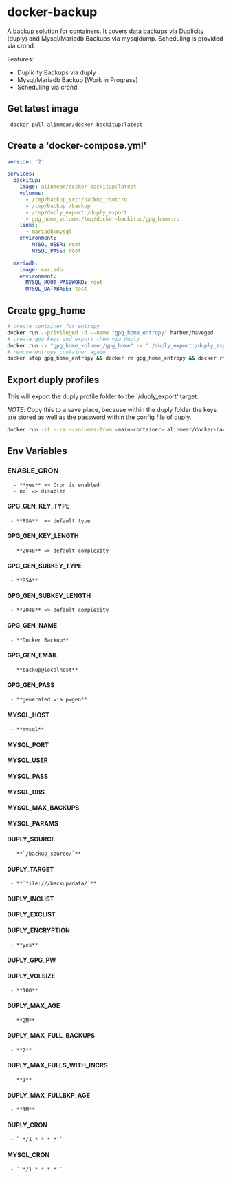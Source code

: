 # docker-backup
A backup solution for containers. It covers data backups via Duplicity (duply) and Mysql/Mariadb Backups via mysqldump. Scheduling is provided via crond.

Features:

- Duplicity Backups via duply
- Mysql/Mariadb Backup [Work in Progress]
- Scheduling via crond

## Get latest image
     docker pull alinmear/docker-backitup:latest

## Create a 'docker-compose.yml'
```yaml
version: '2'

services:
  backitup:
    image: alinmear/docker-backitup:latest
    volumes:
      - /tmp/backup_src:/backup_root:ro
      - /tmp/backup:/backup
      - /tmp/duply_export:/duply_export
      - gpg_home_volume:/tmp/docker-backitup/gpg_home:ro
    links:
      - mariadb:mysql
    environment:
        MYSQL_USER: root
        MYSQL_PASS: root

  mariadb:
    image: mariadb
    environment:
      MYSQL_ROOT_PASSWORD: root
      MYSQL_DATABASE: test
```

## Create gpg_home
```bash
# create container for entropy
docker run --privileged -d --name "gpg_home_entropy" harbur/haveged
# create gpg keys and export them via duply
docker run -v "gpg_home_volume:/gpg_home" -v "./duply_export:/duply_export" --rm alinmear/docker-backitup:latest /bin/bash -c "gpg_setup && duply_setup && backitup_export && exit 0 || exit 1"
# remove entropy container again
docker stop gpg_home_entropy && docker rm gpg_home_entropy && docker rmi harbur/haveged
```

## Export duply profiles
This will export the duply profile folder to the `/duply_export' target.

*NOTE*: Copy this to a save place, because within the duply folder the keys are stored as well as the password within the config file of duply.

```bash
docker run -it --rm --volumes-from <main-container> alinmear/docker-backup:latest export
```

## Env Variables

### ENABLE_CRON
      - **yes** => Cron is enabled
      - no 	=> disabled

#### GPG_GEN_KEY_TYPE
     - **RSA**	=> default type

#### GPG_GEN_KEY_LENGTH
     - **2048**	=> default complexity

#### GPG_GEN_SUBKEY_TYPE
     - **RSA**

#### GPG_GEN_SUBKEY_LENGTH
     - **2048**	=> default complexity

#### GPG_GEN_NAME
     - **Docker Backup**

#### GPG_GEN_EMAIL
     - **backup@localhost**

#### GPG_GEN_PASS
     - **generated via pwgen**

#### MYSQL_HOST
     - **mysql**

#### MYSQL_PORT

#### MYSQL_USER

#### MYSQL_PASS

#### MYSQL_DBS

#### MYSQL_MAX_BACKUPS

#### MYSQL_PARAMS

#### DUPLY_SOURCE
     - **`/backup_source/`**

#### DUPLY_TARGET
     - **`file:///backup/data/`**

#### DUPLY_INCLIST

#### DUPLY_EXCLIST

#### DUPLY_ENCRYPTION
     - **yes**

#### DUPLY_GPG_PW

#### DUPLY_VOLSIZE
     - **100**

#### DUPLY_MAX_AGE
     - **2M**

#### DUPLY_MAX_FULL_BACKUPS
     - **2**

#### DUPLY_MAX_FULLS_WITH_INCRS
     - **1**

#### DUPLY_MAX_FULLBKP_AGE
     - **1M**

#### DUPLY_CRON
     - `'*/1 * * * *'`

#### MYSQL_CRON
     - `'*/1 * * * *'`
